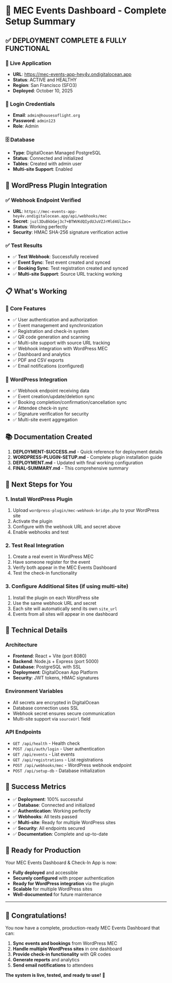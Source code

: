 # 🎉 MEC Events Dashboard - Complete Setup Summary

## ✅ **DEPLOYMENT COMPLETE & FULLY FUNCTIONAL**

### 🚀 **Live Application**
- **URL**: https://mec-events-app-hey4v.ondigitalocean.app
- **Status**: ACTIVE and HEALTHY
- **Region**: San Francisco (SFO3)
- **Deployed**: October 10, 2025

### 🔑 **Login Credentials**
- **Email**: `admin@housesoflight.org`
- **Password**: `admin123`
- **Role**: Admin

### 🗄️ **Database**
- **Type**: DigitalOcean Managed PostgreSQL
- **Status**: Connected and initialized
- **Tables**: Created with admin user
- **Multi-site Support**: Enabled

## 🔌 **WordPress Plugin Integration**

### ✅ **Webhook Endpoint Verified**
- **URL**: `https://mec-events-app-hey4v.ondigitalocean.app/api/webhooks/mec`
- **Secret**: `juzl3DuBkbGej3c7+BTWVKdQIydUJuVZJrMld4GlZac=`
- **Status**: Working perfectly
- **Security**: HMAC SHA-256 signature verification active

### ✅ **Test Results**
- ✅ **Test Webhook**: Successfully received
- ✅ **Event Sync**: Test event created and synced
- ✅ **Booking Sync**: Test registration created and synced
- ✅ **Multi-site Support**: Source URL tracking working

## 📋 **What's Working**

### 🎯 **Core Features**
- ✅ User authentication and authorization
- ✅ Event management and synchronization
- ✅ Registration and check-in system
- ✅ QR code generation and scanning
- ✅ Multi-site support with source URL tracking
- ✅ Webhook integration with WordPress MEC
- ✅ Dashboard and analytics
- ✅ PDF and CSV exports
- ✅ Email notifications (configured)

### 🔄 **WordPress Integration**
- ✅ Webhook endpoint receiving data
- ✅ Event creation/update/deletion sync
- ✅ Booking completion/confirmation/cancellation sync
- ✅ Attendee check-in sync
- ✅ Signature verification for security
- ✅ Multi-site event aggregation

## 📚 **Documentation Created**

1. **DEPLOYMENT-SUCCESS.md** - Quick reference for deployment details
2. **WORDPRESS-PLUGIN-SETUP.md** - Complete plugin installation guide
3. **DEPLOYMENT.md** - Updated with final working configuration
4. **FINAL-SUMMARY.md** - This comprehensive summary

## 🎯 **Next Steps for You**

### 1. **Install WordPress Plugin**
1. Upload `wordpress-plugin/mec-webhook-bridge.php` to your WordPress site
2. Activate the plugin
3. Configure with the webhook URL and secret above
4. Enable webhooks and test

### 2. **Test Real Integration**
1. Create a real event in WordPress MEC
2. Have someone register for the event
3. Verify both appear in the MEC Events Dashboard
4. Test the check-in functionality

### 3. **Configure Additional Sites** (if using multi-site)
1. Install the plugin on each WordPress site
2. Use the same webhook URL and secret
3. Each site will automatically send its own `site_url`
4. Events from all sites will appear in one dashboard

## 🔧 **Technical Details**

### **Architecture**
- **Frontend**: React + Vite (port 8080)
- **Backend**: Node.js + Express (port 5000)
- **Database**: PostgreSQL with SSL
- **Deployment**: DigitalOcean App Platform
- **Security**: JWT tokens, HMAC signatures

### **Environment Variables**
- All secrets are encrypted in DigitalOcean
- Database connection uses SSL
- Webhook secret ensures secure communication
- Multi-site support via `sourceUrl` field

### **API Endpoints**
- `GET /api/health` - Health check
- `POST /api/auth/login` - User authentication
- `GET /api/events` - List events
- `GET /api/registrations` - List registrations
- `POST /api/webhooks/mec` - WordPress webhook endpoint
- `POST /api/setup-db` - Database initialization

## 🎊 **Success Metrics**

- ✅ **Deployment**: 100% successful
- ✅ **Database**: Connected and initialized
- ✅ **Authentication**: Working perfectly
- ✅ **Webhooks**: All tests passed
- ✅ **Multi-site**: Ready for multiple WordPress sites
- ✅ **Security**: All endpoints secured
- ✅ **Documentation**: Complete and up-to-date

## 🚀 **Ready for Production**

Your MEC Events Dashboard & Check-In App is now:
- **Fully deployed** and accessible
- **Securely configured** with proper authentication
- **Ready for WordPress integration** via the plugin
- **Scalable** for multiple WordPress sites
- **Well-documented** for future maintenance

---

## 🎉 **Congratulations!**

You now have a complete, production-ready MEC Events Dashboard that can:
1. **Sync events and bookings** from WordPress MEC
2. **Handle multiple WordPress sites** in one dashboard
3. **Provide check-in functionality** with QR codes
4. **Generate reports** and analytics
5. **Send email notifications** to attendees

**The system is live, tested, and ready to use!** 🚀
